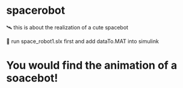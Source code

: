 # spacerobot
:artificial_satellite: this is about the realization of a cute spacebot

:eyes: run space_robot1.slx first and add dataTo.MAT into simulink 
# You would find the animation of a soacebot!
